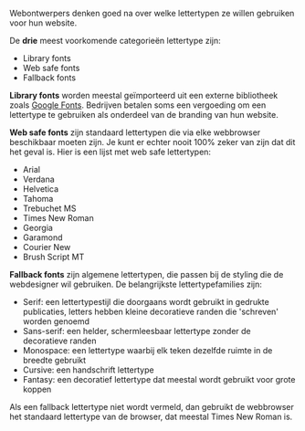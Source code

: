 Webontwerpers denken goed na over welke lettertypen ze willen gebruiken voor hun website.

De **drie** meest voorkomende categorieën lettertype zijn:

- Library fonts
- Web safe fonts
- Fallback fonts

**Library fonts** worden meestal geïmporteerd uit een externe bibliotheek zoals [Google Fonts](https://fonts.google.com/). Bedrijven betalen soms een vergoeding om een lettertype te gebruiken als onderdeel van de branding van hun website.

**Web safe fonts** zijn standaard lettertypen die via elke webbrowser beschikbaar moeten zijn. Je kunt er echter nooit 100% zeker van zijn dat dit het geval is. Hier is een lijst met web safe lettertypen:

- Arial
- Verdana
- Helvetica
- Tahoma
- Trebuchet MS
- Times New Roman
- Georgia
- Garamond
- Courier New
- Brush Script MT

**Fallback fonts** zijn algemene lettertypen, die passen bij de styling die de webdesigner wil gebruiken. De belangrijkste lettertypefamilies zijn:

- Serif: een lettertypestijl die doorgaans wordt gebruikt in gedrukte publicaties, letters hebben kleine decoratieve randen die 'schreven' worden genoemd
- Sans-serif: een helder, schermleesbaar lettertype zonder de decoratieve randen
- Monospace: een lettertype waarbij elk teken dezelfde ruimte in de breedte gebruikt
- Cursive: een handschrift lettertype
- Fantasy: een decoratief lettertype dat meestal wordt gebruikt voor grote koppen

Als een fallback lettertype niet wordt vermeld, dan gebruikt de webbrowser het standaard lettertype van de browser, dat meestal Times New Roman is.
